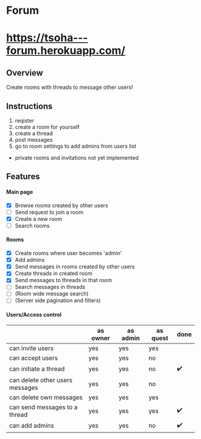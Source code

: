 # Forum

# https://tsoha---forum.herokuapp.com/

## Overview
Create rooms with threads to message other users!

## Instructions

1. reqister
2. create a room for yourself
3. create a thread
4. post messages
5. go to room settings to add admins from users list

* private rooms and invitations not yet implemented

## Features

#### Main page

- [x] Browse rooms created by other users
- [ ] Send request to join a room
- [x] Create a new room
- [ ] Search rooms

#### Rooms

- [x] Create rooms where user becomes 'admin'
- [x] Add admins
- [x] Send messages in rooms created by other users
- [x] Create threads in created room
- [x] Send messages to threads in that room
- [ ] Search messages in threads
- [ ] (Room wide message search)
- [ ] (Server side pagination and filters)

#### Users/Access control

|                                 | as owner | as admin | as quest | done |
| ------------------------------- | -------- | -------- | ------------------------------- | ------------------------------- |
| can invite users                | yes             | yes | yes      |  |
| can accept users                | yes             | yes      | no       |  |
| can initiate a thread           | yes        | yes      | no       | :heavy_check_mark: |
| can delete other users messages | yes | yes      | no       |        |
| can delete own messages         | yes      | yes      | yes      |       |
| can send messages to a thread   | yes | yes      | yes       | :heavy_check_mark: |
| can add admins | yes | yes | no | :heavy_check_mark: |

